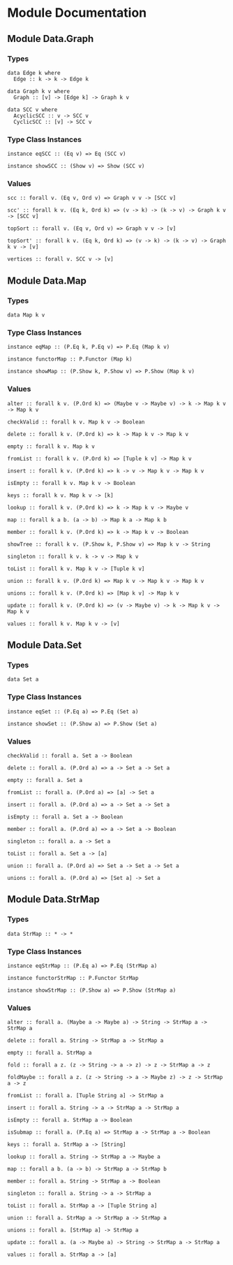 # Module Documentation

## Module Data.Graph

### Types

    data Edge k where
      Edge :: k -> k -> Edge k

    data Graph k v where
      Graph :: [v] -> [Edge k] -> Graph k v

    data SCC v where
      AcyclicSCC :: v -> SCC v
      CyclicSCC :: [v] -> SCC v


### Type Class Instances

    instance eqSCC :: (Eq v) => Eq (SCC v)

    instance showSCC :: (Show v) => Show (SCC v)


### Values

    scc :: forall v. (Eq v, Ord v) => Graph v v -> [SCC v]

    scc' :: forall k v. (Eq k, Ord k) => (v -> k) -> (k -> v) -> Graph k v -> [SCC v]

    topSort :: forall v. (Eq v, Ord v) => Graph v v -> [v]

    topSort' :: forall k v. (Eq k, Ord k) => (v -> k) -> (k -> v) -> Graph k v -> [v]

    vertices :: forall v. SCC v -> [v]


## Module Data.Map

### Types

    data Map k v


### Type Class Instances

    instance eqMap :: (P.Eq k, P.Eq v) => P.Eq (Map k v)

    instance functorMap :: P.Functor (Map k)

    instance showMap :: (P.Show k, P.Show v) => P.Show (Map k v)


### Values

    alter :: forall k v. (P.Ord k) => (Maybe v -> Maybe v) -> k -> Map k v -> Map k v

    checkValid :: forall k v. Map k v -> Boolean

    delete :: forall k v. (P.Ord k) => k -> Map k v -> Map k v

    empty :: forall k v. Map k v

    fromList :: forall k v. (P.Ord k) => [Tuple k v] -> Map k v

    insert :: forall k v. (P.Ord k) => k -> v -> Map k v -> Map k v

    isEmpty :: forall k v. Map k v -> Boolean

    keys :: forall k v. Map k v -> [k]

    lookup :: forall k v. (P.Ord k) => k -> Map k v -> Maybe v

    map :: forall k a b. (a -> b) -> Map k a -> Map k b

    member :: forall k v. (P.Ord k) => k -> Map k v -> Boolean

    showTree :: forall k v. (P.Show k, P.Show v) => Map k v -> String

    singleton :: forall k v. k -> v -> Map k v

    toList :: forall k v. Map k v -> [Tuple k v]

    union :: forall k v. (P.Ord k) => Map k v -> Map k v -> Map k v

    unions :: forall k v. (P.Ord k) => [Map k v] -> Map k v

    update :: forall k v. (P.Ord k) => (v -> Maybe v) -> k -> Map k v -> Map k v

    values :: forall k v. Map k v -> [v]


## Module Data.Set

### Types

    data Set a


### Type Class Instances

    instance eqSet :: (P.Eq a) => P.Eq (Set a)

    instance showSet :: (P.Show a) => P.Show (Set a)


### Values

    checkValid :: forall a. Set a -> Boolean

    delete :: forall a. (P.Ord a) => a -> Set a -> Set a

    empty :: forall a. Set a

    fromList :: forall a. (P.Ord a) => [a] -> Set a

    insert :: forall a. (P.Ord a) => a -> Set a -> Set a

    isEmpty :: forall a. Set a -> Boolean

    member :: forall a. (P.Ord a) => a -> Set a -> Boolean

    singleton :: forall a. a -> Set a

    toList :: forall a. Set a -> [a]

    union :: forall a. (P.Ord a) => Set a -> Set a -> Set a

    unions :: forall a. (P.Ord a) => [Set a] -> Set a


## Module Data.StrMap

### Types

    data StrMap :: * -> *


### Type Class Instances

    instance eqStrMap :: (P.Eq a) => P.Eq (StrMap a)

    instance functorStrMap :: P.Functor StrMap

    instance showStrMap :: (P.Show a) => P.Show (StrMap a)


### Values

    alter :: forall a. (Maybe a -> Maybe a) -> String -> StrMap a -> StrMap a

    delete :: forall a. String -> StrMap a -> StrMap a

    empty :: forall a. StrMap a

    fold :: forall a z. (z -> String -> a -> z) -> z -> StrMap a -> z

    foldMaybe :: forall a z. (z -> String -> a -> Maybe z) -> z -> StrMap a -> z

    fromList :: forall a. [Tuple String a] -> StrMap a

    insert :: forall a. String -> a -> StrMap a -> StrMap a

    isEmpty :: forall a. StrMap a -> Boolean

    isSubmap :: forall a. (P.Eq a) => StrMap a -> StrMap a -> Boolean

    keys :: forall a. StrMap a -> [String]

    lookup :: forall a. String -> StrMap a -> Maybe a

    map :: forall a b. (a -> b) -> StrMap a -> StrMap b

    member :: forall a. String -> StrMap a -> Boolean

    singleton :: forall a. String -> a -> StrMap a

    toList :: forall a. StrMap a -> [Tuple String a]

    union :: forall a. StrMap a -> StrMap a -> StrMap a

    unions :: forall a. [StrMap a] -> StrMap a

    update :: forall a. (a -> Maybe a) -> String -> StrMap a -> StrMap a

    values :: forall a. StrMap a -> [a]